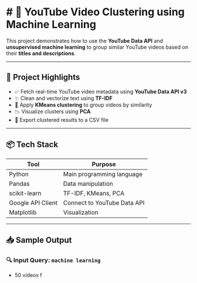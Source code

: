 # # 🎯 YouTube Video Clustering using Machine Learning

This project demonstrates how to use the **YouTube Data API** and **unsupervised machine learning** to group similar YouTube videos based on their **titles and descriptions**.

---

## 🚀 Project Highlights

- ✅ Fetch real-time YouTube video metadata using **YouTube Data API v3**
- ✨ Clean and vectorize text using **TF-IDF**
- 🔗 Apply **KMeans clustering** to group videos by similarity
- 📉 Visualize clusters using **PCA**
- 📄 Export clustered results to a CSV file

---

## 📦 Tech Stack

| Tool | Purpose |
|------|---------|
| Python | Main programming language |
| Pandas | Data manipulation |
| scikit-learn | TF-IDF, KMeans, PCA |
| Google API Client | Connect to YouTube Data API |
| Matplotlib | Visualization |

---

## 📥 Sample Output

### 🔍 Input Query: `machine learning`
- 50 videos f
